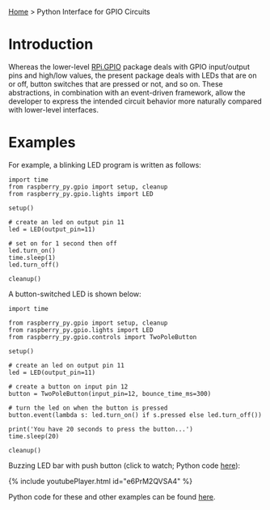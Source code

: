 [Home](../index.md) > Python Interface for GPIO Circuits

# Introduction
Whereas the lower-level [RPi.GPIO](https://pypi.org/project/RPi.GPIO/) package deals with GPIO input/output pins and 
high/low values, the present package deals with LEDs that are on or off, button switches that are pressed or not, and so 
on. These abstractions, in combination with an event-driven framework, allow the developer to express the intended 
circuit behavior more naturally compared with lower-level interfaces. 

# Examples
For example, a blinking LED program is written as follows:
```
import time
from raspberry_py.gpio import setup, cleanup
from raspberry_py.gpio.lights import LED

setup()

# create an led on output pin 11
led = LED(output_pin=11)

# set on for 1 second then off
led.turn_on()
time.sleep(1)
led.turn_off()

cleanup()
```
A button-switched LED is shown below:

```
import time

from raspberry_py.gpio import setup, cleanup
from raspberry_py.gpio.lights import LED
from raspberry_py.gpio.controls import TwoPoleButton

setup()

# create an led on output pin 11
led = LED(output_pin=11)

# create a button on input pin 12
button = TwoPoleButton(input_pin=12, bounce_time_ms=300)

# turn the led on when the button is pressed
button.event(lambda s: led.turn_on() if s.pressed else led.turn_off())

print('You have 20 seconds to press the button...')
time.sleep(20)

cleanup()
```

Buzzing LED bar with push button (click to watch; Python code [here](https://github.com/MatthewGerber/raspberry-py/blob/main/src/raspberry_py/gpio/examples/buzzing_led_bar_with_button.py)):

{% include youtubePlayer.html id="e6PrM2QVSA4" %}

Python code for these and other examples can be found [here](https://github.com/MatthewGerber/raspberry-py/tree/main/src/raspberry_py/gpio/examples).
